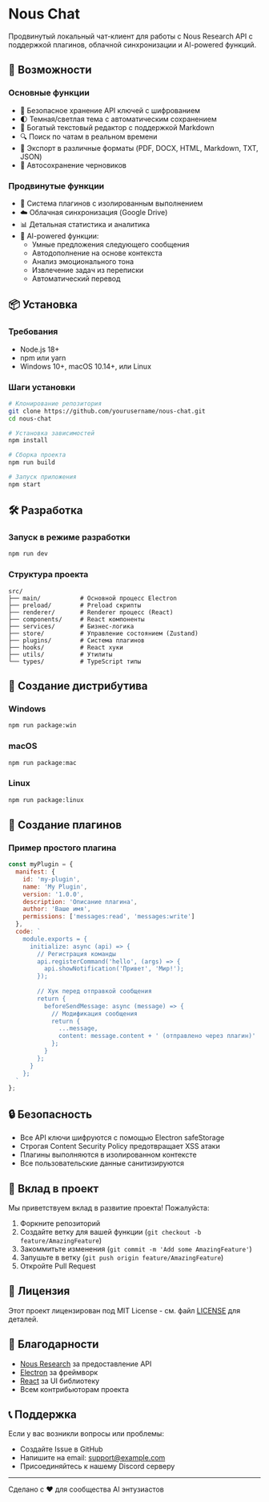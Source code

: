 # Nous Chat

Продвинутый локальный чат-клиент для работы с Nous Research API с поддержкой плагинов, облачной синхронизации и AI-powered функций.

## 🚀 Возможности

### Основные функции
- 🔐 Безопасное хранение API ключей с шифрованием
- 🌓 Темная/светлая тема с автоматическим сохранением
- 💬 Богатый текстовый редактор с поддержкой Markdown
- 🔍 Поиск по чатам в реальном времени
- 📁 Экспорт в различные форматы (PDF, DOCX, HTML, Markdown, TXT, JSON)
- 💾 Автосохранение черновиков

### Продвинутые функции
- 🔌 Система плагинов с изолированным выполнением
- ☁️ Облачная синхронизация (Google Drive)
- 📊 Детальная статистика и аналитика
- 🤖 AI-powered функции:
  - Умные предложения следующего сообщения
  - Автодополнение на основе контекста
  - Анализ эмоционального тона
  - Извлечение задач из переписки
  - Автоматический перевод

## 📦 Установка

### Требования
- Node.js 18+
- npm или yarn
- Windows 10+, macOS 10.14+, или Linux

### Шаги установки

```bash
# Клонирование репозитория
git clone https://github.com/yourusername/nous-chat.git
cd nous-chat

# Установка зависимостей
npm install

# Сборка проекта
npm run build

# Запуск приложения
npm start
```

## 🛠️ Разработка

### Запуск в режиме разработки

```bash
npm run dev
```

### Структура проекта

```
src/
├── main/           # Основной процесс Electron
├── preload/        # Preload скрипты
├── renderer/       # Renderer процесс (React)
├── components/     # React компоненты
├── services/       # Бизнес-логика
├── store/          # Управление состоянием (Zustand)
├── plugins/        # Система плагинов
├── hooks/          # React хуки
├── utils/          # Утилиты
└── types/          # TypeScript типы
```

## 📱 Создание дистрибутива

### Windows
```bash
npm run package:win
```

### macOS
```bash
npm run package:mac
```

### Linux
```bash
npm run package:linux
```

## 🔌 Создание плагинов

### Пример простого плагина

```javascript
const myPlugin = {
  manifest: {
    id: 'my-plugin',
    name: 'My Plugin',
    version: '1.0.0',
    description: 'Описание плагина',
    author: 'Ваше имя',
    permissions: ['messages:read', 'messages:write']
  },
  code: `
    module.exports = {
      initialize: async (api) => {
        // Регистрация команды
        api.registerCommand('hello', (args) => {
          api.showNotification('Привет', 'Мир!');
        });
        
        // Хук перед отправкой сообщения
        return {
          beforeSendMessage: async (message) => {
            // Модификация сообщения
            return {
              ...message,
              content: message.content + ' (отправлено через плагин)'
            };
          }
        };
      }
    };
  `
};
```

## 🔒 Безопасность

- Все API ключи шифруются с помощью Electron safeStorage
- Строгая Content Security Policy предотвращает XSS атаки
- Плагины выполняются в изолированном контексте
- Все пользовательские данные санитизируются

## 🤝 Вклад в проект

Мы приветствуем вклад в развитие проекта! Пожалуйста:

1. Форкните репозиторий
2. Создайте ветку для вашей функции (`git checkout -b feature/AmazingFeature`)
3. Закоммитьте изменения (`git commit -m 'Add some AmazingFeature'`)
4. Запушьте в ветку (`git push origin feature/AmazingFeature`)
5. Откройте Pull Request

## 📄 Лицензия

Этот проект лицензирован под MIT License - см. файл [LICENSE](LICENSE) для деталей.

## 🙏 Благодарности

- [Nous Research](https://nousresearch.com) за предоставление API
- [Electron](https://www.electronjs.org/) за фреймворк
- [React](https://reactjs.org/) за UI библиотеку
- Всем контрибьюторам проекта

## 📞 Поддержка

Если у вас возникли вопросы или проблемы:

- Создайте Issue в GitHub
- Напишите на email: support@example.com
- Присоединяйтесь к нашему Discord серверу

---

Сделано с ❤️ для сообщества AI энтузиастов